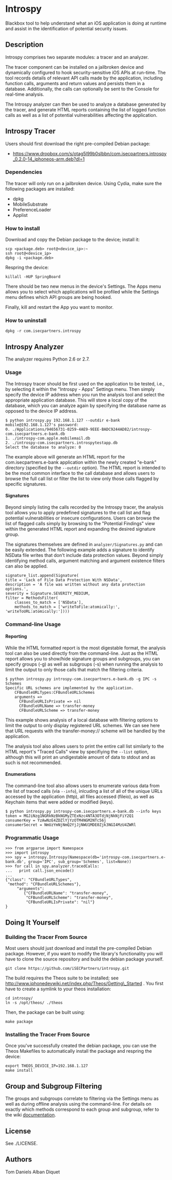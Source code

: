 Introspy
========

Blackbox tool to help understand what an iOS application is doing at runtime
and assist in the identification of potential security issues.


Description
-----------

Introspy comprises two separate modules: a tracer and an analyzer. 

The tracer component can be installed on a jailbroken device and dynamically
configured to hook security-sensitive iOS APIs at run-time. The tool records
details of relevant API calls made by the application, including function
calls, arguments and return values and persists them in a database.
Additionally, the calls can optionally be sent to the Console for real-time
analysis.

The Introspy analyzer can then be used to analyze a database generated by the
tracer, and generate HTML reports containing the list of logged function calls
as well as a list of potential vulnerabilities affecting the application.


Introspy Tracer
---------------

Users should first download the right pre-compiled Debian package:
-  https://www.dropbox.com/s/otag5l99b0slbbn/com.isecpartners.introspy_0.2.0-14_iphoneos-arm.deb?dl=1

### Dependencies

The tracer will only run on a jailbroken device. Using Cydia, make
sure the following packages are installed:
- dpkg
- MobileSubstrate
- PreferenceLoader
- Applist

### How to install

Download and copy the Debian package to the device; install it:  

    scp <package.deb> root@<device_ip>:~
    ssh root@<device_ip>
    dpkg -i <package.deb>

Respring the device:

    killall -HUP SpringBoard

There should be two new menus in the device's Settings. The Apps menu allows you
to select which applications will be profiled while the Settings menu defines
which API groups are being hooked.

Finally, kill and restart the App you want to monitor.

### How to uninstall

    dpkg -r com.isecpartners.introspy

Introspy Analyzer
-----------------

The analyzer requires Python 2.6 or 2.7.

### Usage

The Introspy tracer should be first used on the application to be tested, i.e.,
by selecting it within the "Introspy - Apps" Settings menu. Then simply specify
the device IP address when you run the analysis tool and select the appropriate
application database. This will store a local copy of the database, which you
can analyze again by specifying the database name as opposed to the device IP
address.

    $ python introspy.py 192.168.1.127 --outdir e-bank
    mobile@192.168.1.127's password:
    0. ./Applications/94656731-0259-4AE9-9EEE-BADC9244AD82/introspy-com.isecpartners.e-bank.db
    1. ./introspy-com.apple.mobilemail.db
    2. ./introspy-com.isecpartners.introspytestapp.db
    Select the database to analyze: 0

The example above will generate an HTML report for the com.isecpartners.e-bank
application within the newly created "e-bank" directory (specified by the
`--outdir` option). The HTML report is intended to be the most common interface to
the call database and allows users to browse the full call list or filter the
list to view only those calls flagged by specific signatures.

#### Signatures

Beyond simply listing the calls recorded by the Introspy tracer, the analysis
tool allows you to apply predefined signatures to the call list and flag
potential vulnerabilities or insecure configurations. Users can browse the list
of flagged calls simply by browsing to the "Potential Findings" view within the
generated HTML report and expanding the desired signature group.

The signatures themselves are defined in `analyzer/Signatures.py` and can be
easily extended. The following example adds a signature to identify NSData file
writes that don't include data protection values. Beyond simply identifying
method calls, argument matching and argument existence filters can also be
applied.

    signature_list.append(Signature(
    title = 'Lack of File Data Protection With NSData',
    description = 'A file was written without any data protection options.',
    severity = Signature.SEVERITY_MEDIUM,
    filter = MethodsFilter(
        classes_to_match = ['NSData'],
        methods_to_match = ['writeToFile:atomically:', 'writeToURL:atomically:'])))

### Command-line Usage

#### Reporting

While the HTML formatted report is the most digestable format, the analysis tool
can also be used directly from the command-line. Just as the HTML report allows
you to show/hide signature groups and subgroups, you can specify groups (-g) as
well as subgroups (-s) when running the analysis to limit the output to only
those calls that match the filtering criteria.

    $ python introspy.py introspy-com.isecpartners.e-bank.db -g IPC -s Schemes
    Specific URL schemes are implemented by the application.
        CFBundleURLTypes:CFBundleURLSchemes
		arguments =>
		  CFBundleURLIsPrivate => nil
		  CFBundleURLName => transfer-money
		  CFBundleURLScheme => transfer-money

This example shows analysis of a local database with filtering options to limit
the output to only display registered URL schemes. We can see here that URL
requests with the transfer-money:// scheme will be handled by the application.

The analysis tool also allows users to print the entire call list similarly to
the HTML report's "Traced Calls" view by specifiying the `--list` option,
although this will print an undigestable amount of data to stdout and as such is
not recommended.

#### Enumerations

The command-line tool also allows users to enumerate various data from the list
of traced calls (via `--info`), inlcuding a list of all of the unique URLs
accessed by the application (http), all files accessed (fileio), as well as
Keychain items that were added or modified (keys).

    $ python introspy.py introspy-com.isecpartners.e-bank.db --info keys
	token = MGJiNzg1NGRkNzBkNGMyZTExNzc4NTA3OTdjNjNkNjFiY2Q1
	consumerKey = YzAwNzE4ZDZlYjYzOTM4NGM2NTc56j
	consumerSecret = NmUzYmNjNmQ2YjJjNWU1MDE0Zjk3NGI4MzU4ZWRl

### Programmatic Usage

    >>> from argparse import Namespace
    >>> import introspy
    >>> spy = introspy.Introspy(Namespace(db='introspy-com.isecpartners.e-bank.db', group='IPC', sub_group='Schemes', list=None))
    >>> for call in spy.analyzer.tracedCalls:
    ...   print call.json_encode()
    ...
    {"class": "CFBundleURLTypes", 
     "method": "CFBundleURLSchemes"}, 
         "arguments": 
            {"CFBundleURLName": "transfer-money", 
             "CFBundleURLScheme": "transfer-money", 
             "CFBundleURLIsPrivate": "nil"}
    }

Doing It Yourself
-----------------

### Building the Tracer From Source

Most users should just download and install the pre-compiled Debian package.
However, if you want to modify the library's functionality you will have to
clone the source repository and build the debian package yourself.

    git clone https://github.com/iSECPartners/introspy.git

The build requires the Theos suite to be installed; 
see http://www.iphonedevwiki.net/index.php/Theos/Getting\_Started .
You first have to create a symlink to your theos installation:

    cd introspy/
    ln -s /opt/theos/ ./theos

Then, the package can be built using:

    make package

### Installing the Tracer From Source

Once you've successfully created the debian package, you can use the Theos
Makefiles to automatically install the package and respring the device:

    export THEOS_DEVICE_IP=192.168.1.127
    make install

Group and Subgroup Filtering
----------------------------

The groups and subgroups correlate to filtering via the Settings menu as well as
during offline analysis using the command-line. For details on exactly which
methods correspond to each group and subgroup, refer to the wiki
[documentation](https://github.com/iSECPartners/introspy/wiki).

License
-------

See ./LICENSE.

Authors
-------

Tom Daniels
Alban Diquet

